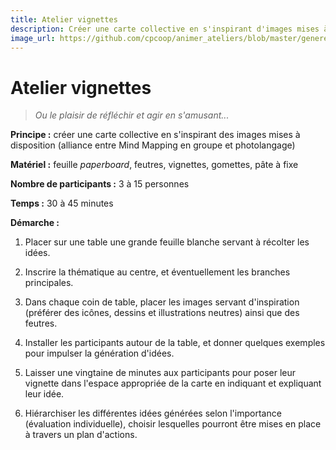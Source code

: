 ```yaml
---
title: Atelier vignettes
description: Créer une carte collective en s'inspirant d'images mises à disposition (alliance entre Mind Mapping en groupe et photolangage).
image_url: https://github.com/cpcoop/animer_ateliers/blob/master/generer_creativite/atelier_vignettes.jpg?raw=true
---
```


# Atelier vignettes

> *Ou le plaisir de réfléchir et agir en s'amusant...*

**Principe :** créer une carte collective en s'inspirant des images mises à disposition (alliance entre Mind Mapping en groupe et photolangage)

**Matériel :** feuille *paperboard*, feutres, vignettes, gomettes, pâte à fixe

**Nombre de participants :** 3 à 15 personnes

**Temps :** 30 à 45 minutes

**Démarche :**

1. Placer sur une table une grande feuille blanche servant à récolter les idées.

2. Inscrire la thématique au centre, et éventuellement les branches principales.

3. Dans chaque coin de table, placer les images servant d'inspiration (préférer des icônes, dessins et illustrations neutres) ainsi que des feutres.

4. Installer les participants autour de la table, et donner quelques exemples pour impulser la génération d'idées.

5. Laisser une vingtaine de minutes aux participants pour poser leur vignette dans l'espace appropriée de la carte en indiquant et expliquant leur idée.

6. Hiérarchiser les différentes idées générées selon l'importance (évaluation individuelle), choisir lesquelles pourront être mises en place à travers un plan d'actions.
